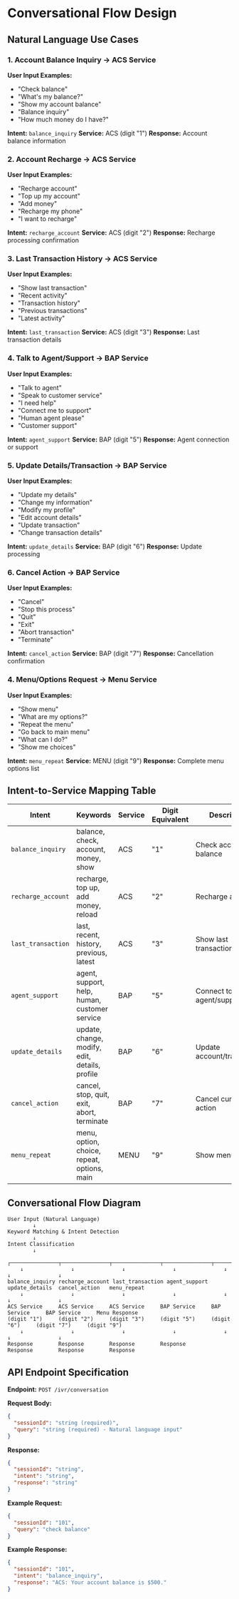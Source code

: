 # Conversational Flow Design

## Natural Language Use Cases

### 1. Account Balance Inquiry → ACS Service

**User Input Examples:**

- "Check balance"
- "What's my balance?"
- "Show my account balance"
- "Balance inquiry"
- "How much money do I have?"

**Intent:** `balance_inquiry`
**Service:** ACS (digit "1")
**Response:** Account balance information

### 2. Account Recharge → ACS Service

**User Input Examples:**

- "Recharge account"
- "Top up my account"
- "Add money"
- "Recharge my phone"
- "I want to recharge"

**Intent:** `recharge_account`
**Service:** ACS (digit "2")
**Response:** Recharge processing confirmation

### 3. Last Transaction History → ACS Service

**User Input Examples:**

- "Show last transaction"
- "Recent activity"
- "Transaction history"
- "Previous transactions"
- "Latest activity"

**Intent:** `last_transaction`
**Service:** ACS (digit "3")
**Response:** Last transaction details

### 4. Talk to Agent/Support → BAP Service

**User Input Examples:**

- "Talk to agent"
- "Speak to customer service"
- "I need help"
- "Connect me to support"
- "Human agent please"
- "Customer support"

**Intent:** `agent_support`
**Service:** BAP (digit "5")
**Response:** Agent connection or support

### 5. Update Details/Transaction → BAP Service

**User Input Examples:**

- "Update my details"
- "Change my information"
- "Modify my profile"
- "Edit account details"
- "Update transaction"
- "Change transaction details"

**Intent:** `update_details`
**Service:** BAP (digit "6")
**Response:** Update processing

### 6. Cancel Action → BAP Service

**User Input Examples:**

- "Cancel"
- "Stop this process"
- "Quit"
- "Exit"
- "Abort transaction"
- "Terminate"

**Intent:** `cancel_action`
**Service:** BAP (digit "7")
**Response:** Cancellation confirmation

### 4. Menu/Options Request → Menu Service

**User Input Examples:**

- "Show menu"
- "What are my options?"
- "Repeat the menu"
- "Go back to main menu"
- "What can I do?"
- "Show me choices"

**Intent:** `menu_repeat`
**Service:** MENU (digit "9")
**Response:** Complete menu options list

## Intent-to-Service Mapping Table

| Intent             | Keywords                                       | Service | Digit Equivalent | Description                |
| ------------------ | ---------------------------------------------- | ------- | ---------------- | -------------------------- |
| `balance_inquiry`  | balance, check, account, money, show           | ACS     | "1"              | Check account balance      |
| `recharge_account` | recharge, top up, add money, reload            | ACS     | "2"              | Recharge account           |
| `last_transaction` | last, recent, history, previous, latest        | ACS     | "3"              | Show last transaction      |
| `agent_support`    | agent, support, help, human, customer service  | BAP     | "5"              | Connect to agent/support   |
| `update_details`   | update, change, modify, edit, details, profile | BAP     | "6"              | Update account/transaction |
| `cancel_action`    | cancel, stop, quit, exit, abort, terminate     | BAP     | "7"              | Cancel current action      |
| `menu_repeat`      | menu, option, choice, repeat, options, main    | MENU    | "9"              | Show menu options          |

## Conversational Flow Diagram

```
User Input (Natural Language)
        ↓
Keyword Matching & Intent Detection
        ↓
Intent Classification
        ↓
    ┌───────────────┬───────────────┬───────────────┬───────────────┬───────────────┬───────────────┬───────────────┐
    ↓               ↓               ↓               ↓               ↓               ↓               ↓
balance_inquiry recharge_account last_transaction agent_support  update_details  cancel_action   menu_repeat
    ↓               ↓               ↓               ↓               ↓               ↓               ↓
ACS Service     ACS Service     ACS Service     BAP Service     BAP Service     BAP Service     Menu Response
(digit "1")     (digit "2")     (digit "3")     (digit "5")     (digit "6")     (digit "7")     (digit "9")
    ↓               ↓               ↓               ↓               ↓               ↓               ↓
Response        Response        Response        Response        Response        Response        Response
```

## API Endpoint Specification

**Endpoint:** `POST /ivr/conversation`

**Request Body:**

```json
{
  "sessionId": "string (required)",
  "query": "string (required) - Natural language input"
}
```

**Response:**

```json
{
  "sessionId": "string",
  "intent": "string",
  "response": "string"
}
```

**Example Request:**

```json
{
  "sessionId": "101",
  "query": "check balance"
}
```

**Example Response:**

```json
{
  "sessionId": "101",
  "intent": "balance_inquiry",
  "response": "ACS: Your account balance is $500."
}
```
